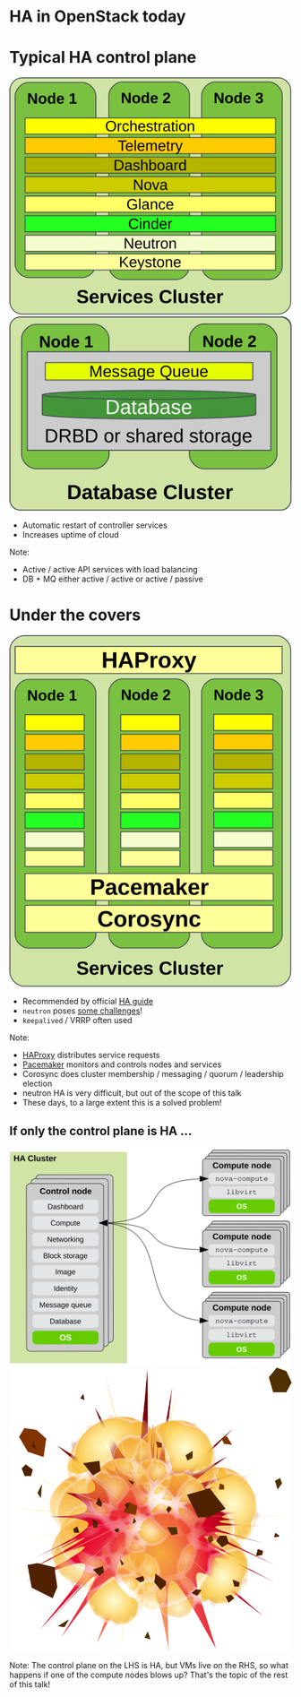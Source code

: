 <!-- .slide: data-state="section-break" id="HA-today" -->
# HA in OpenStack today


<!-- .slide: data-state="normal" id="control-plane" class="diagram-and-list" -->
# Typical HA control plane

<div class="diagrams">
    <img class="services" src="images/services-cluster.svg"
         alt="HA services cluster" />
    <img class="db-mq" src="images/DB-MQ-cluster.svg"
         alt="database and message queue cluster" />
</div>

*   Automatic restart of controller services
*   Increases uptime of cloud

Note:
*   Active / active API services with load balancing
*   DB + MQ either active / active or active / passive


<!-- .slide: data-state="normal" id="controller-HA" class="diagram-and-list" data-timing="40" -->
# Under the covers

<div class="diagrams">
    <img class="cluster" src="images/HAProxy-Pacemaker.svg"
         alt="HAProxy fronting a Pacemaker cluster" />
</div>

*   Recommended by <!-- .element: style="margin-top: 100px;" -->
    official [HA&nbsp;guide](http://docs.openstack.org/ha-guide/)
*   `neutron` poses [some challenges](https://youtu.be/vBZgtHgSdOY)!
*   `keepalived` / VRRP often used

Note:

- [HAProxy](http://www.haproxy.org/) distributes service requests
- [Pacemaker](http://clusterlabs.org/) monitors and controls nodes and services
- Corosync does cluster membership / messaging / quorum / leadership election
- neutron HA is very difficult, but out of the scope of this talk
- These days, to a large extent this is a solved problem!


<!-- .slide: data-state="normal" id="compute-failure" data-menu-title="Compute failure" -->
## If only the control plane is HA …

<img class="arch" alt="control/compute architecture" src="images/architecture.svg" />
<img class="fragment bang" alt="compute node explosion!" src="images/explosion.svg" />

Note:
The control plane on the LHS is HA, but VMs live on the RHS,
so what happens if one of the compute nodes blows up?  That's
the topic of the rest of this talk!
